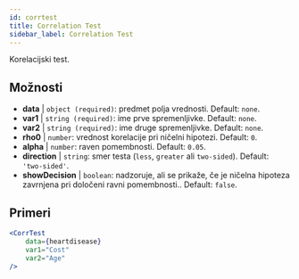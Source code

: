 ```yaml
---
id: corrtest
title: Correlation Test
sidebar_label: Correlation Test
---
```


Korelacijski test.

## Možnosti

* __data__ | `object (required)`: predmet polja vrednosti. Default: `none`.
* __var1__ | `string (required)`: ime prve spremenljivke. Default: `none`.
* __var2__ | `string (required)`: ime druge spremenljivke. Default: `none`.
* __rho0__ | `number`: vrednost korelacije pri ničelni hipotezi. Default: `0`.
* __alpha__ | `number`: raven pomembnosti. Default: `0.05`.
* __direction__ | `string`: smer testa (`less`, `greater` ali `two-sided`). Default: `'two-sided'`.
* __showDecision__ | `boolean`: nadzoruje, ali se prikaže, če je ničelna hipoteza zavrnjena pri določeni ravni pomembnosti.. Default: `false`.


## Primeri

```jsx live
<CorrTest
    data={heartdisease} 
    var1="Cost"
    var2="Age"
/>
```
